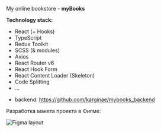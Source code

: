 My online bookstore - **myBooks**

**Technology stack:**

- React (+ Hooks)
- TypeScript
- Redux Toolkit
- SCSS (& modules)
- Axios
- React Router v6
- React Hook Form
- React Content Loader (Skeleton)
- Code Splitting
- ...

* backend: https://github.com/karginae/mybooks_backend

Разработка макета проекта в Фигме:

<image
  src="/public/img/figma/layout.jpg"
  alt="Figma layout"
  caption="Разработка макета проекта в Фигме">
